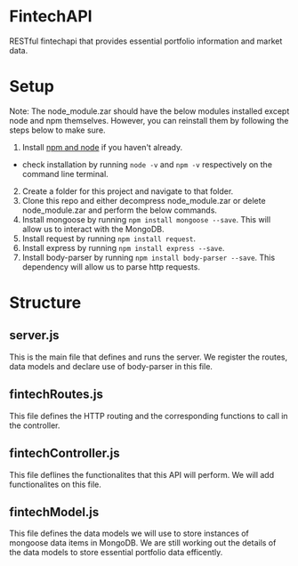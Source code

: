# FintechAPI
RESTful fintechapi that provides essential portfolio information and market data.

# Setup 
Note: The node_module.zar should have the below modules installed except node and npm themselves. However, you can reinstall them by following the steps below to make sure. 

1) Install [npm and node][1] if you haven't already. 
  - check installation by running ``` node -v ``` and ``` npm -v ``` respectively on the command line terminal.
2) Create a folder for this project and navigate to that folder.
3) Clone this repo and either decompress node_module.zar or delete node_module.zar and perform the below commands.
3) Install mongoose by running ``` npm install mongoose --save ```. This will allow us to interact with the MongoDB. 
4) Install request by running ``` npm install request ```.
5) Install express by running ``` npm install express --save ```.
6) Install body-parser by running ``` npm install body-parser --save ```. This dependency will allow us to parse http requests. 

# Structure

## server.js
This is the main file that defines and runs the server. We register the routes, data models and declare use of body-parser in this file. 

## fintechRoutes.js
This file defines the HTTP routing and the corresponding functions to call in the controller. 

## fintechController.js
This file deflines the functionalites that this API will perform. We will add functionalites on this file. 

## fintechModel.js
This file defines the data models we will use to store instances of mongoose data items in MongoDB. We are still working out the details of the data models to store essential portfolio data efficently. 



[1]:https://nodejs.org/en/download/
